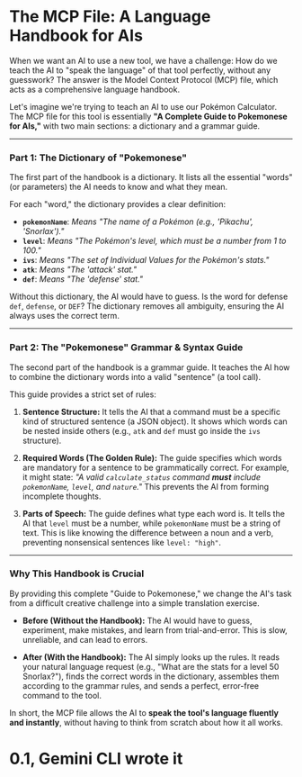 # The MCP File: A Language Handbook for AIs

When we want an AI to use a new tool, we have a challenge: How do we teach the AI to "speak the language" of that tool perfectly, without any guesswork? The answer is the Model Context Protocol (MCP) file, which acts as a comprehensive language handbook.

Let's imagine we're trying to teach an AI to use our Pokémon Calculator. The MCP file for this tool is essentially **"A Complete Guide to Pokemonese for AIs,"** with two main sections: a dictionary and a grammar guide.

---

### Part 1: The Dictionary of "Pokemonese"

The first part of the handbook is a dictionary. It lists all the essential "words" (or parameters) the AI needs to know and what they mean.

For each "word," the dictionary provides a clear definition:

*   **`pokemonName`**: *Means "The name of a Pokémon (e.g., 'Pikachu', 'Snorlax')."*
*   **`level`**: *Means "The Pokémon's level, which must be a number from 1 to 100."*
*   **`ivs`**: *Means "The set of Individual Values for the Pokémon's stats."*
*   **`atk`**: *Means "The 'attack' stat."*
*   **`def`**: *Means "The 'defense' stat."*

Without this dictionary, the AI would have to guess. Is the word for defense `def`, `defense`, or `DEF`? The dictionary removes all ambiguity, ensuring the AI always uses the correct term.

---

### Part 2: The "Pokemonese" Grammar & Syntax Guide

The second part of the handbook is a grammar guide. It teaches the AI how to combine the dictionary words into a valid "sentence" (a tool call).

This guide provides a strict set of rules:

1.  **Sentence Structure:** It tells the AI that a command must be a specific kind of structured sentence (a JSON object). It shows which words can be nested inside others (e.g., `atk` and `def` must go inside the `ivs` structure).

2.  **Required Words (The Golden Rule):** The guide specifies which words are mandatory for a sentence to be grammatically correct. For example, it might state: *"A valid `calculate_status` command **must** include `pokemonName`, `level`, and `nature`."* This prevents the AI from forming incomplete thoughts.

3.  **Parts of Speech:** The guide defines what type each word is. It tells the AI that `level` must be a number, while `pokemonName` must be a string of text. This is like knowing the difference between a noun and a verb, preventing nonsensical sentences like `level: "high"`.

---

### Why This Handbook is Crucial

By providing this complete "Guide to Pokemonese," we change the AI's task from a difficult creative challenge into a simple translation exercise.

*   **Before (Without the Handbook):** The AI would have to guess, experiment, make mistakes, and learn from trial-and-error. This is slow, unreliable, and can lead to errors.

*   **After (With the Handbook):** The AI simply looks up the rules. It reads your natural language request (e.g., "What are the stats for a level 50 Snorlax?"), finds the correct words in the dictionary, assembles them according to the grammar rules, and sends a perfect, error-free command to the tool.

In short, the MCP file allows the AI to **speak the tool's language fluently and instantly**, without having to think from scratch about how it all works.


# 0.1, Gemini CLI wrote it
